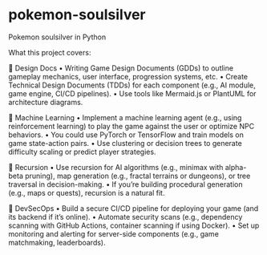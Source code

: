 # pokemon-soulsilver
Pokemon soulsilver in Python


What this project covers:

📝 Design Docs
	•	Writing Game Design Documents (GDDs) to outline gameplay mechanics, user interface, progression systems, etc.
	•	Create Technical Design Documents (TDDs) for each component (e.g., AI module, game engine, CI/CD pipelines).
	•	Use tools like Mermaid.js or PlantUML for architecture diagrams.

🧠 Machine Learning
	•	Implement a machine learning agent (e.g., using reinforcement learning) to play the game against the user or optimize NPC behaviors.
	•	You could use PyTorch or TensorFlow and train models on game state-action pairs.
	•	Use clustering or decision trees to generate difficulty scaling or predict player strategies.

🔁 Recursion
	•	Use recursion for AI algorithms (e.g., minimax with alpha-beta pruning), map generation (e.g., fractal terrains or dungeons), or tree traversal in decision-making.
	•	If you’re building procedural generation (e.g., maps or quests), recursion is a natural fit.

🔐 DevSecOps
	•	Build a secure CI/CD pipeline for deploying your game (and its backend if it’s online).
	•	Automate security scans (e.g., dependency scanning with GitHub Actions, container scanning if using Docker).
	•	Set up monitoring and alerting for server-side components (e.g., game matchmaking, leaderboards).